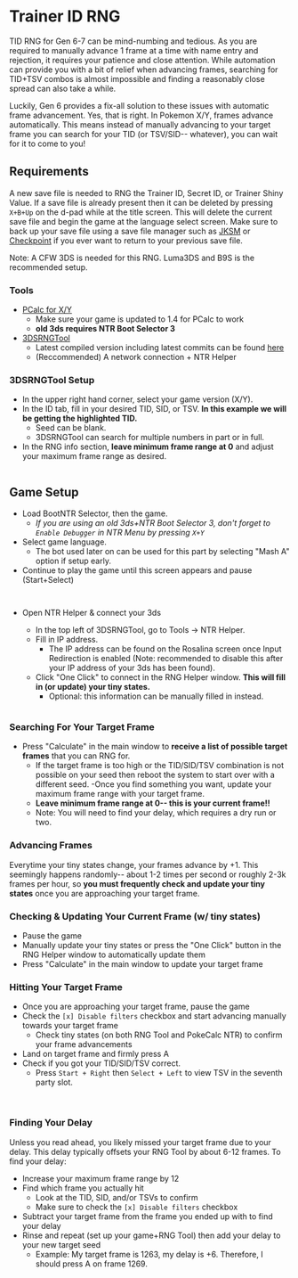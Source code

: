 # Trainer ID RNG
TID RNG for Gen 6-7 can be mind-numbing and tedious. As you are required to manually advance 1 frame at a time with name entry and rejection, it requires your patience and close attention. While automation can provide you with a bit of relief when advancing frames, searching for TID+TSV combos is almost impossible and finding a reasonably close spread can also take a while.

Luckily, Gen 6 provides a fix-all solution to these issues with automatic frame advancement. Yes, that is right. In Pokemon X/Y, frames advance automatically. This means instead of manually advancing to your target frame you can search for your TID (or TSV/SID-- whatever), you can wait for it to come to you!

## Requirements
A new save file is needed to RNG the Trainer ID, Secret ID, or Trainer Shiny Value. If a save file is already present then it can be deleted by pressing `X+B+Up` on the d-pad while at the title screen. This will delete the current save file and begin the game at the language select screen. Make sure to back up your save file using a save file manager such as [JKSM](https://github.com/J-D-K/JKSM) or [Checkpoint](https://github.com/BernardoGiordano/Checkpoint) if you ever want to return to your previous save file.

Note: A CFW 3DS is needed for this RNG. Luma3DS and B9S is the recommended setup.


### Tools
- [PCalc for X/Y](https://pokemonrng.com/downloads/pcalc/xy)
    - Make sure your game is updated to 1.4 for PCalc to work
    - **old 3ds requires NTR Boot Selector 3**
- [3DSRNGTool](https://github.com/wwwwwwzx/3DSRNGTool/releases)
    - Latest compiled version including latest commits can be found [here](https://ci.appveyor.com/project/wwwwwwzx/3dsrngtool/build/artifacts)
    - (Reccommended) A network connection + NTR Helper


### 3DSRNGTool Setup
- In the upper right hand corner, select your game version (X/Y).
- In the ID tab, fill in your desired TID, SID, or TSV. **In this example we will be getting the highlighted TID.**
    - Seed can be blank.
    - 3DSRNGTool can search for multiple numbers in part or in full.
- In the RNG info section, **leave minimum frame range at 0** and adjust your maximum frame range as desired.

![]()

## Game Setup
- Load BootNTR Selector, then the game.
  - *If you are using an old 3ds+NTR Boot Selector 3, don't forget to `Enable Debugger` in NTR Menu by pressing `X+Y`*
- Select game language.
	 - The bot used later on can be used for this part by selecting "Mash A" option if setup early.
- Continue to play the game until this screen appears and pause (Start+Select)

![]()

```Note: It is highly reccommended you have an internet connection, as it is not possible to automatically update tiny states using NTR Helper without one.
```
- Open NTR Helper & connect your 3ds
  - In the top left of 3DSRNGTool, go to Tools -> NTR Helper.
  - Fill in IP address.
    - The IP address can be found on the Rosalina screen once Input Redirection is enabled (Note: recommended to disable this after your IP address of your 3ds has been found).
  - Click "One Click" to connect in the RNG Helper window. **This will fill in (or update) your tiny states.**
    - Optional: this information can be manually filled in instead.

  ![]()

### Searching For Your Target Frame
- Press "Calculate" in the main window to **receive a list of possible target frames** that you can RNG for.
  - If the target frame is too high or the TID/SID/TSV combination is not possible on your seed then reboot the system to start over with a different seed.
-Once you find something you want, update your maximum frame range with your target frame.
  - **Leave minimum frame range at 0-- this is your current frame!!**
  - Note: You will need to find your delay, which requires a dry run or two.


### Advancing Frames
Everytime your tiny states change, your frames advance by +1. This seemingly happens randomly-- about 1-2 times per second or roughly 2-3k frames per hour, so **you must frequently check and update your tiny states** once you are approaching your target frame.

### Checking & Updating Your Current Frame (w/ tiny states)
- Pause the game
- Manually update your tiny states or press the "One Click" button in the RNG Helper window to automatically update them
- Press "Calculate" in the main window to update your target frame

### Hitting Your Target Frame
- Once you are approaching your target frame, pause the game
- Check the `[x] Disable filters` checkbox and start advancing manually towards your target frame
  - Check tiny states (on both RNG Tool and PokeCalc NTR) to confirm your frame advancements
- Land on target frame and firmly press A
- Check if you got your TID/SID/TSV correct.
  - Press `Start + Right` then `Select + Left` to view TSV in the seventh party slot.

![]()
![]()


### Finding Your Delay
Unless you read ahead, you likely missed your target frame due to your delay. This delay typically offsets your RNG Tool by about 6-12 frames. To find your delay:

  - Increase your maximum frame range by 12
  - Find which frame you actually hit
    - Look at the TID, SID, and/or TSVs to confirm
    - Make sure to check the `[x] Disable filters` checkbox
  - Subtract your target frame from the frame you ended up with to find your delay
  - Rinse and repeat (set up your game+RNG Tool) then add your delay to your new target seed
    - Example: My target frame is 1263, my delay is +6. Therefore, I should press A on frame 1269.

